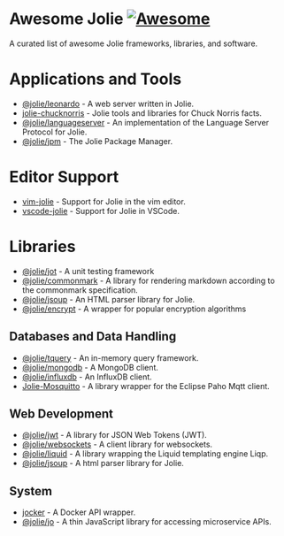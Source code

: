 # Awesome Jolie [![Awesome](https://awesome.re/badge.svg)](https://awesome.re)

A curated list of awesome Jolie frameworks, libraries, and software.

# Applications and Tools

- [@jolie/leonardo](https://www.npmjs.com/package/@jolie/leonardo) - A web server written in Jolie.
- [jolie-chucknorris](https://www.npmjs.com/package/jolie-chucknorris) - Jolie tools and libraries for Chuck Norris facts.
- [@jolie/languageserver](https://www.npmjs.com/package/@jolie/languageserver) - An implementation of the Language Server Protocol for Jolie.
- [@jolie/jpm](https://www.npmjs.com/package/@jolie/jpm) - The Jolie Package Manager.

# Editor Support

- [vim-jolie](https://github.com/jolie/vim-jolie) - Support for Jolie in the vim editor.
- [vscode-jolie](https://github.com/jolie/vscode-jolie) - Support for Jolie in VSCode.

# Libraries

- [@jolie/jot](https://www.npmjs.com/package/@jolie/jot) - A unit testing framework
- [@jolie/commonmark](https://www.npmjs.com/package/@jolie/commonmark) - A library for rendering markdown according to the commonmark specification.
- [@jolie/jsoup](https://www.npmjs.com/package/@jolie/jsoup) - An HTML parser library for Jolie.
- [@jolie/encrypt](https://www.npmjs.com/package/@jolie/encrypt) - A wrapper for popular encryption algorithms

## Databases and Data Handling
- [@jolie/tquery](https://www.npmjs.com/package/@jolie/tquery) - An in-memory query framework.
- [@jolie/mongodb](https://www.npmjs.com/package/@jolie/mongodb) - A MongoDB client.
- [@jolie/influxdb](https://www.npmjs.com/package/@jolie/influxdb) - An InfluxDB client.
- [Jolie-Mosquitto](https://github.com/jolie/jolie-mosquitto) - A library wrapper for the Eclipse Paho Mqtt client.

## Web Development
- [@jolie/jwt](https://www.npmjs.com/package/@jolie/jwt) - A library for JSON Web Tokens (JWT).
- [@jolie/websockets](https://www.npmjs.com/package/@jolie/websockets) - A client library for websockets.
- [@jolie/liquid](https://www.npmjs.com/package/@jolie/liquid) - A library wrapping the Liquid templating engine Liqp.
- [@jolie/jsoup](https://www.npmjs.com/package/@jolie/jsoup) - A html parser library for Jolie.

## System
- [jocker](https://github.com/jolie/jocker) - A Docker API wrapper.
- [@jolie/jo](https://www.npmjs.com/package/@jolie/jo) - A thin JavaScript library for accessing microservice APIs.

